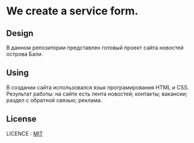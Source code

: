 # We create a service form.

## Design

В данном репозитории представлен готовый проект сайта новостей острова Бали.

## Using

В создании сайта использовался язык програмирования HTML и CSS. Результат работы: на сайте есть лента новостей; контакты; вакансии; раздел с обратной связью; реклама.

## License

LICENCE : [MIT](./license.md)
